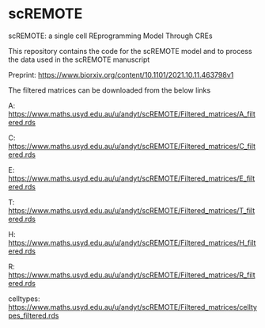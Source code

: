 # scREMOTE
scREMOTE: a single cell REprogramming Model Through CREs

This repository contains the code for the scREMOTE model and to process the data used in the scREMOTE manuscript

Preprint: https://www.biorxiv.org/content/10.1101/2021.10.11.463798v1

The filtered matrices can be downloaded from the below links

A: https://www.maths.usyd.edu.au/u/andyt/scREMOTE/Filtered_matrices/A_filtered.rds

C: https://www.maths.usyd.edu.au/u/andyt/scREMOTE/Filtered_matrices/C_filtered.rds

E: https://www.maths.usyd.edu.au/u/andyt/scREMOTE/Filtered_matrices/E_filtered.rds

T: https://www.maths.usyd.edu.au/u/andyt/scREMOTE/Filtered_matrices/T_filtered.rds

H: https://www.maths.usyd.edu.au/u/andyt/scREMOTE/Filtered_matrices/H_filtered.rds

R: https://www.maths.usyd.edu.au/u/andyt/scREMOTE/Filtered_matrices/R_filtered.rds

celltypes: https://www.maths.usyd.edu.au/u/andyt/scREMOTE/Filtered_matrices/celltypes_filtered.rds
